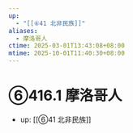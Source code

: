 ```yaml
---
up:
  - "[[⑥41 北非民族]]"
aliases:
  - 摩洛哥人
ctime: 2025-03-01T13:43:08+08:00
mtime: 2025-10-01T11:40:30+08:00
---
```


# ⑥416.1 摩洛哥人

- up: [[⑥41 北非民族]]

